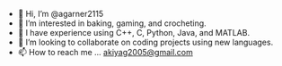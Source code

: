 - 👋 Hi, I’m @agarner2115
- 👀 I’m interested in baking, gaming, and crocheting.
- 🌱 I have experience using C++, C, Python, Java, and MATLAB.
- 💞️ I’m looking to collaborate on coding projects using new languages.
- 📫 How to reach me ... akiyag2005@gmail.com

<!---
agarner2115/agarner2115 is a ✨ special ✨ repository because its `README.md` (this file) appears on your GitHub profile.
You can click the Preview link to take a look at your changes.
--->
